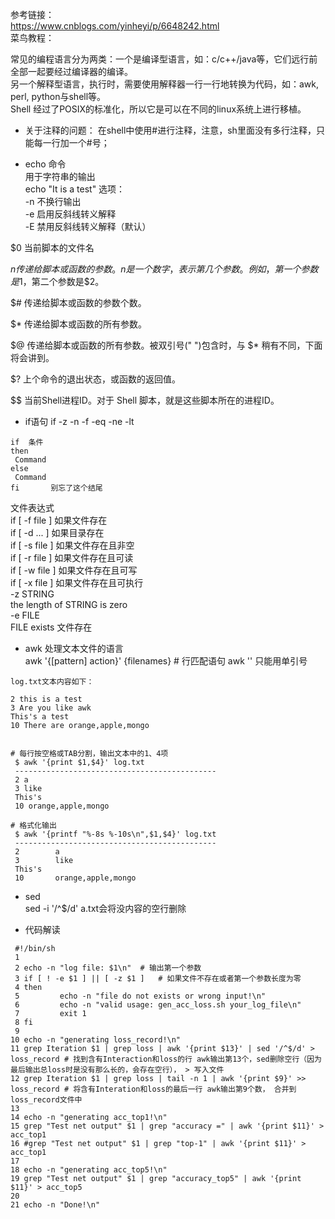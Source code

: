 参考链接：  
https://www.cnblogs.com/yinheyi/p/6648242.html  
菜鸟教程：  


常见的编程语言分为两类：一个是编译型语言，如：c/c++/java等，它们远行前全部一起要经过编译器的编译。  
另一个解释型语言，执行时，需要使用解释器一行一行地转换为代码，如：awk, perl, python与shell等。  
Shell 经过了POSIX的标准化，所以它是可以在不同的linux系统上进行移植。

- 关于注释的问题： 在shell中使用#进行注释，注意，sh里面没有多行注释，只能每一行加一个#号；  

- echo 命令  
用于字符串的输出    
echo "It is a test"
选项：  
-n 不换行输出    
-e 启用反斜线转义解释  
-E 禁用反斜线转义解释（默认）     

$0 
当前脚本的文件名

$n 
传递给脚本或函数的参数。n 是一个数字，表示第几个参数。例如，第一个参数是$1，第二个参数是$2。

$# 
传递给脚本或函数的参数个数。

$* 
传递给脚本或函数的所有参数。

$@ 
传递给脚本或函数的所有参数。被双引号(" ")包含时，与 $* 稍有不同，下面将会讲到。

$? 
上个命令的退出状态，或函数的返回值。

$$ 
当前Shell进程ID。对于 Shell 脚本，就是这些脚本所在的进程ID。

- if语句 if -z -n -f -eq -ne -lt  
```
if  条件
then
 Command
else
 Command
fi       别忘了这个结尾
```
文件表达式  
if [ -f  file ]    如果文件存在   
if [ -d ...   ]    如果目录存在  
if [ -s file  ]    如果文件存在且非空    
if [ -r file  ]    如果文件存在且可读    
if [ -w file  ]    如果文件存在且可写    
if [ -x file  ]    如果文件存在且可执行       
-z STRING  
the length of STRING is zero  
-e FILE  
FILE exists  文件存在  

- awk 处理文本文件的语言   
awk '{[pattern] action}' {filenames}   # 行匹配语句 awk '' 只能用单引号  

```shell
log.txt文本内容如下：

2 this is a test
3 Are you like awk
This's a test
10 There are orange,apple,mongo


# 每行按空格或TAB分割，输出文本中的1、4项
 $ awk '{print $1,$4}' log.txt
 ---------------------------------------------
 2 a
 3 like
 This's
 10 orange,apple,mongo

# 格式化输出
 $ awk '{printf "%-8s %-10s\n",$1,$4}' log.txt
 ---------------------------------------------
 2        a
 3        like
 This's
 10       orange,apple,mongo
```

- sed  
sed -i '/^$/d' a.txt会将没内容的空行删除  


- 代码解读  
 ``` shell
  #!/bin/sh
  1 
  2 echo -n "log file: $1\n"  # 输出第一个参数
  3 if [ ! -e $1 ] || [ -z $1 ]   # 如果文件不存在或者第一个参数长度为零
  4 then
  5         echo -n "file do not exists or wrong input!\n"
  6         echo -n "valid usage: gen_acc_loss.sh your_log_file\n"
  7         exit 1
  8 fi
  9 
 10 echo -n "generating loss_record!\n"
 11 grep Iteration $1 | grep loss | awk '{print $13}' | sed '/^$/d' > loss_record # 找到含有Interaction和loss的行 awk输出第13个，sed删除空行（因为最后输出总loss时是没有那么长的，会存在空行）， > 写入文件
 12 grep Iteration $1 | grep loss | tail -n 1 | awk '{print $9}' >> loss_record # 将含有Interation和loss的最后一行 awk输出第9个数， 合并到loss_record文件中
 13 
 14 echo -n "generating acc_top1!\n"
 15 grep "Test net output" $1 | grep "accuracy =" | awk '{print $11}' > acc_top1
 16 #grep "Test net output" $1 | grep "top-1" | awk '{print $11}' > acc_top1
 17 
 18 echo -n "generating acc_top5!\n"
 19 grep "Test net output" $1 | grep "accuracy_top5" | awk '{print $11}' > acc_top5
 20 
 21 echo -n "Done!\n"

 ```
